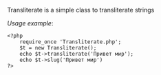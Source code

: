 Transliterate is a simple class to transliterate strings

*Usage example*:

	<?php
		require_once 'Transliterate.php';
		$t = new Transliterate();
		echo $t->transliterate('Привет мир');
		echo $t->slug('Привет мир')
	?>

